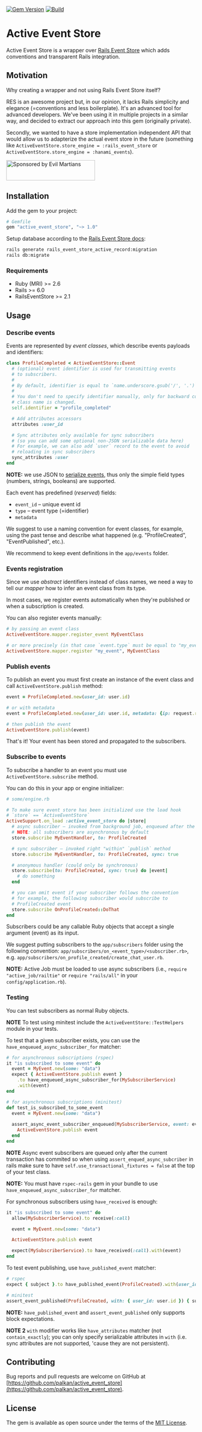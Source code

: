[![Gem Version](https://badge.fury.io/rb/active_event_store.svg)](https://rubygems.org/gems/active_event_store) [![Build](https://github.com/palkan/active_event_store/workflows/Build/badge.svg)](https://github.com/palkan/active_event_store/actions)

# Active Event Store

Active Event Store is a wrapper over [Rails Event Store](https://railseventstore.org/) which adds conventions and transparent Rails integration.

## Motivation

Why creating a wrapper and not using Rails Event Store itself?

RES is an awesome project but, in our opinion, it lacks Rails simplicity and elegance (=conventions and less boilerplate). It's an advanced tool for advanced developers. We've been using it in multiple projects in a similar way, and decided to extract our approach into this gem (originally private).

Secondly, we wanted to have a store implementation independent API that would allow us to adapterize the actual event store in the future (something like `ActiveEventStore.store_engine = :rails_event_store` or `ActiveEventStore.store_engine = :hanami_events`).

<a href="https://evilmartians.com/?utm_source=active_event_store">
<img src="https://evilmartians.com/badges/sponsored-by-evil-martians.svg" alt="Sponsored by Evil Martians" width="236" height="54"></a>

## Installation

Add the gem to your project:

```ruby
# Gemfile
gem "active_event_store", "~> 1.0"
```

Setup database according to the [Rails Event Store docs](https://railseventstore.org/docs/install/#setup-data-model):

```sh
rails generate rails_event_store_active_record:migration
rails db:migrate
```

### Requirements

- Ruby (MRI) >= 2.6
- Rails >= 6.0
- RailsEventStore >= 2.1

## Usage

### Describe events

Events are represented by _event classes_, which describe events payloads and identifiers:

```ruby
class ProfileCompleted < ActiveEventStore::Event
  # (optional) event identifier is used for transmitting events
  # to subscribers.
  #
  # By default, identifier is equal to `name.underscore.gsub('/', '.')`.
  #
  # You don't need to specify identifier manually, only for backward compatibility when
  # class name is changed.
  self.identifier = "profile_completed"

  # Add attributes accessors
  attributes :user_id

  # Sync attributes only available for sync subscribers
  # (so you can add some optional non-JSON serializable data here)
  # For example, we can also add `user` record to the event to avoid
  # reloading in sync subscribers
  sync_attributes :user
end
```

**NOTE:** we use JSON to [serialize events](https://railseventstore.org/docs/mapping_serialization/), thus only the simple field types (numbers, strings, booleans) are supported.

Each event has predefined (_reserved_) fields:

- `event_id` – unique event id
- `type` – event type (=identifier)
- `metadata`

We suggest to use a naming convention for event classes, for example, using the past tense and describe what happened (e.g. "ProfileCreated", "EventPublished", etc.).

We recommend to keep event definitions in the `app/events` folder.

### Events registration

Since we use _abstract_ identifiers instead of class names, we need a way to tell our _mapper_ how to infer an event class from its type.

In most cases, we register events automatically when they're published or when a subscription is created.

You can also register events manually:

```ruby
# by passing an event class
ActiveEventStore.mapper.register_event MyEventClass

# or more precisely (in that case `event.type` must be equal to "my_event")
ActiveEventStore.mapper.register "my_event", MyEventClass
```

### Publish events

To publish an event you must first create an instance of the event class and call `ActiveEventStore.publish` method:

```ruby
event = ProfileCompleted.new(user_id: user.id)

# or with metadata
event = ProfileCompleted.new(user_id: user.id, metadata: {ip: request.remote_ip})

# then publish the event
ActiveEventStore.publish(event)
```

That's it! Your event has been stored and propagated to the subscribers.

### Subscribe to events

To subscribe a handler to an event you must use `ActiveEventStore.subscribe` method.

You can do this in your app or engine initializer:

```ruby
# some/engine.rb

# To make sure event store has been initialized use the load hook
# `store` == `ActiveEventStore`
ActiveSupport.on_load :active_event_store do |store|
  # async subscriber – invoked from background job, enqueued after the current transaction commits
  # NOTE: all subscribers are asynchronous by default
  store.subscribe MyEventHandler, to: ProfileCreated

  # sync subscriber – invoked right "within" `publish` method
  store.subscribe MyEventHandler, to: ProfileCreated, sync: true

  # anonymous handler (could only be synchronous)
  store.subscribe(to: ProfileCreated, sync: true) do |event|
    # do something
  end

  # you can omit event if your subscriber follows the convention
  # for example, the following subscriber would subscribe to
  # ProfileCreated event
  store.subscribe OnProfileCreated::DoThat
end
```

Subscribers could be any callable Ruby objects that accept a single argument (event) as its input.

We suggest putting subscribers to the `app/subscribers` folder using the following convention: `app/subscribers/on_<event_type>/<subscriber.rb>`, e.g. `app/subscribers/on_profile_created/create_chat_user.rb`.

**NOTE:** Active Job must be loaded to use async subscribers (i.e., `require "active_job/railtie"` or `require "rails/all"` in your `config/application.rb`).

### Testing

You can test subscribers as normal Ruby objects.

**NOTE** To test using minitest include the `ActiveEventStore::TestHelpers` module in your tests.

To test that a given subscriber exists, you can use the `have_enqueued_async_subscriber_for` matcher:

```ruby
# for asynchronous subscriptions (rspec)
it "is subscribed to some event" do
  event = MyEvent.new(some: "data")
  expect { ActiveEventStore.publish event }
    .to have_enqueued_async_subscriber_for(MySubscriberService)
    .with(event)
end

# for asynchronous subscriptions (minitest)
def test_is_subscribed_to_some_event
  event = MyEvent.new(some: "data")
  
  assert_async_event_subscriber_enqueued(MySubscriberService, event: event) do
    ActiveEventStore.publish event
  end
end
```

**NOTE** Async event subscribers are queued only after the current transaction has commited so when using `assert_enqued_async_subcriber` in rails
make sure to have `self.use_transactional_fixtures = false` at the top of your test class.

**NOTE:** You must have `rspec-rails` gem in your bundle to use `have_enqueued_async_subscriber_for` matcher.

For synchronous subscribers using `have_received` is enough:

```ruby
it "is subscribed to some event" do
  allow(MySubscriberService).to receive(:call)

  event = MyEvent.new(some: "data")

  ActiveEventStore.publish event

  expect(MySubscriberService).to have_received(:call).with(event)
end
```

To test event publishing, use `have_published_event` matcher:

```ruby
# rspec
expect { subject }.to have_published_event(ProfileCreated).with(user_id: user.id)

# minitest
assert_event_published(ProfileCreated, with: { user_id: user.id }) { subject }
```

**NOTE:** `have_published_event` and `assert_event_published` only supports block expectations.

**NOTE 2** `with` modifier works like `have_attributes` matcher (not `contain_exactly`); you can only specify serializable attributes in `with` (i.e. sync attributes are not supported, 'cause they are not persistent).

## Contributing

Bug reports and pull requests are welcome on GitHub at [https://github.com/palkan/active_event_store](https://github.com/palkan/active_event_store).

## License

The gem is available as open source under the terms of the [MIT License](http://opensource.org/licenses/MIT).
